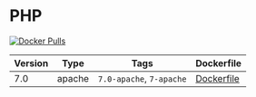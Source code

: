 PHP
=====================
[![Docker Pulls](https://img.shields.io/docker/pulls/introbay/php.svg?maxAge=2592000)](https://hub.docker.com/r/introbay/php)

Version | Type | Tags | Dockerfile
--- | --- | --- | ---
7.0 | apache | `7.0-apache`, `7-apache` | [Dockerfile](https://github.com/introbay/php/blob/master/7.0/Dockerfile-apache)

